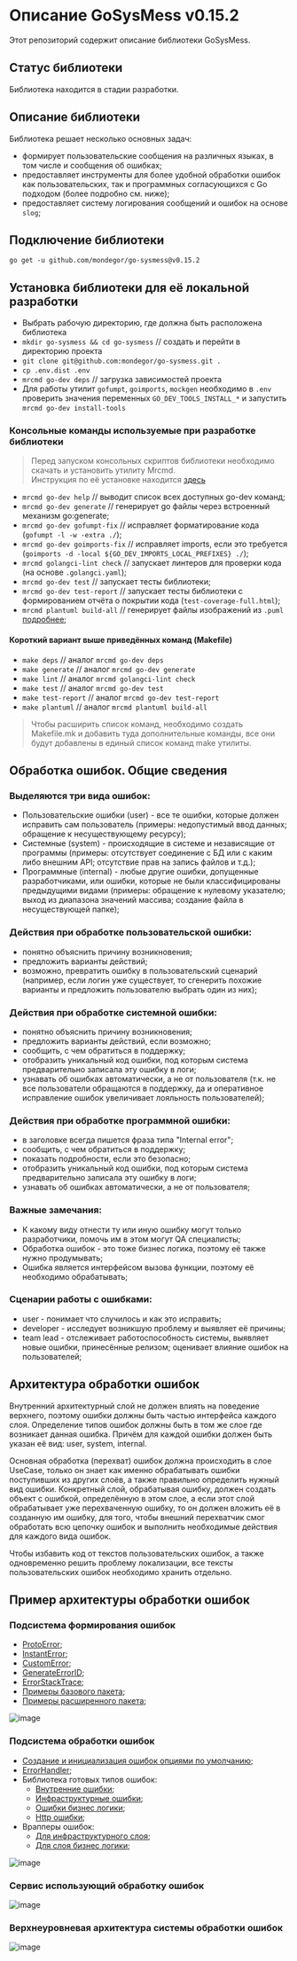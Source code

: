 # Описание GoSysMess v0.15.2
Этот репозиторий содержит описание библиотеки GoSysMess.

## Статус библиотеки
Библиотека находится в стадии разработки.

## Описание библиотеки
Библиотека решает несколько основных задач:
- формирует пользовательские сообщения на различных языках, в том числе и сообщения об ошибках;
- предоставляет инструменты для более удобной обработки ошибок как пользовательских,
  так и программных согласующихся с Go подходом (более подробно см. ниже);
- предоставляет систему логирования сообщений и ошибок на основе `slog`;

## Подключение библиотеки
`go get -u github.com/mondegor/go-sysmess@v0.15.2`

## Установка библиотеки для её локальной разработки
- Выбрать рабочую директорию, где должна быть расположена библиотека
- `mkdir go-sysmess && cd go-sysmess` // создать и перейти в директорию проекта
- `git clone git@github.com:mondegor/go-sysmess.git .`
- `cp .env.dist .env`
- `mrcmd go-dev deps` // загрузка зависимостей проекта
- Для работы утилит `gofumpt`, `goimports`, `mockgen` необходимо в `.env` проверить
  значения переменных `GO_DEV_TOOLS_INSTALL_*` и запустить `mrcmd go-dev install-tools`

### Консольные команды используемые при разработке библиотеки

> Перед запуском консольных скриптов библиотеки необходимо скачать и установить утилиту Mrcmd.\
> Инструкция по её установке находится [здесь](https://github.com/mondegor/mrcmd#readme)

- `mrcmd go-dev help` // выводит список всех доступных go-dev команд;
- `mrcmd go-dev generate` // генерирует go файлы через встроенный механизм go:generate;
- `mrcmd go-dev gofumpt-fix` // исправляет форматирование кода (`gofumpt -l -w -extra ./`);
- `mrcmd go-dev goimports-fix` // исправляет imports, если это требуется (`goimports -d -local ${GO_DEV_IMPORTS_LOCAL_PREFIXES} ./`);
- `mrcmd golangci-lint check` // запускает линтеров для проверки кода (на основе `.golangci.yaml`);
- `mrcmd go-dev test` // запускает тесты библиотеки;
- `mrcmd go-dev test-report` // запускает тесты библиотеки с формированием отчёта о покрытии кода (`test-coverage-full.html`);
- `mrcmd plantuml build-all` // генерирует файлы изображений из `.puml` [подробнее](https://github.com/mondegor/mrcmd-plugins/blob/master/plantuml/README.md#%D1%80%D0%B0%D0%B1%D0%BE%D1%82%D0%B0-%D1%81-%D0%B4%D0%BE%D0%BA%D1%83%D0%BC%D0%B5%D0%BD%D1%82%D0%B0%D1%86%D0%B8%D0%B5%D0%B9-%D0%BF%D1%80%D0%BE%D0%B5%D0%BA%D1%82%D0%B0-markdown--plantuml);

#### Короткий вариант выше приведённых команд (Makefile)
- `make deps` // аналог `mrcmd go-dev deps`
- `make generate` // аналог `mrcmd go-dev generate`
- `make lint` // аналог `mrcmd golangci-lint check`
- `make test` // аналог `mrcmd go-dev test`
- `make test-report` // аналог `mrcmd go-dev test-report`
- `make plantuml` // аналог `mrcmd plantuml build-all`

> Чтобы расширить список команд, необходимо создать Makefile.mk и добавить
> туда дополнительные команды, все они будут добавлены в единый список команд make утилиты.

## Обработка ошибок. Общие сведения
### Выделяются три вида ошибок:
- Пользовательские ошибки (user) - все те ошибки, которые должен исправить сам пользователь
  (примеры: недопустимый ввод данных; обращение к несуществующему ресурсу);
- Системные (system) - происходящие в системе и независящие от программы (примеры: отсутствует
  соединение с БД или с каким либо внешним API; отсутствие прав на запись файлов и т.д.);
- Программные (internal) - любые другие ошибки, допущенные разработчиками, или ошибки, которые
  не были классифицированы предыдущими видами (примеры: обращение к нулевому указателю;
  выход из диапазона значений массива; создание файла в несуществующей папке);

### Действия при обработке пользовательской ошибки:
- понятно объяснить причину возникновения;
- предложить варианты действий;
- возможно, превратить ошибку в пользовательский сценарий (например, если логин уже существует,
  то сгенерить похожие варианты и предложить пользователю выбрать один из них);

### Действия при обработке системной ошибки:
- понятно объяснить причину возникновения;
- предложить варианты действий, если возможно;
- сообщить, с чем обратиться в поддержку;
- отобразить уникальный код ошибки, под которым система предварительно записала эту ошибку в логи;
- узнавать об ошибках автоматически, а не от пользователя (т.к. не все пользователи обращаются
  в поддержку, да и оперативное исправление ошибок увеличивает лояльность пользователей);

### Действия при обработке программной ошибки:
- в заголовке всегда пишется фраза типа "Internal error";
- сообщить, с чем обратиться в поддержку;
- показать подробности, если это безопасно;
- отобразить уникальный код ошибки, под которым система предварительно записала эту ошибку в логи;
- узнавать об ошибках автоматически, а не от пользователя;

### Важные замечания:
- К какому виду отнести ту или иную ошибку могут только разработчики, помочь им в этом могут QA специалисты;
- Обработка ошибок - это тоже бизнес логика, поэтому её также нужно продумывать;
- Ошибка является интерфейсом вызова функции, поэтому её необходимо обрабатывать;

### Сценарии работы с ошибками:
- user - понимает что случилось и как это исправить;
- developer - исследует возникшую проблему и выявляет её причины;
- team lead - отслеживает работоспособность системы, выявляет новые ошибки,
  принесённые релизом; оценивает влияние ошибок на пользователей;

## Архитектура обработки ошибок
Внутренний архитектурный слой не должен влиять на поведение верхнего, поэтому ошибки должны быть
частью интерфейса каждого слоя. Определение типов ошибок должны быть в том же слое где возникает
данная ошибка. Причём для каждой ошибки должен быть указан её вид: user, system, internal.

Основная обработка (перехват) ошибок должна происходить в слое UseCase, только он знает как
именно обрабатывать ошибки поступивших из других слоёв, а также правильно определить нужный
вид ошибки. Конкретный слой, обрабатывая ошибку, должен создать объект с ошибкой, определённую
в этом слое, а если этот слой обрабатывает уже перехваченную ошибку, то он должен вложить
её в созданную им ошибку, для того, чтобы внешний перехватчик смог обработать всю цепочку
ошибок и выполнить необходимые действия для каждого вида ошибок.

Чтобы избавить код от текстов пользовательских ошибок, а также одновременно решить проблему
локализации, все тексты пользовательских ошибок необходимо хранить отдельно.

## Пример архитектуры обработки ошибок

### Подсистема формирования ошибок
- [ProtoError](https://github.com/mondegor/go-sysmess/blob/master/mrerrors/proto_error.go);
- [InstantError](https://github.com/mondegor/go-sysmess/blob/master/mrerrors/instant_error.go);
- [CustomError](https://github.com/mondegor/go-sysmess/blob/master/mrerr/custom_error.go);
- [GenerateErrorID](https://github.com/mondegor/go-sysmess/blob/master/mrerr/generate/instance_id.go);
- [ErrorStackTrace](https://github.com/mondegor/go-sysmess/blob/master/mrerr/stacktrace/caller.go);
- [Примеры базового пакета](https://github.com/mondegor/go-sysmess/tree/master/examples/mrerrors);
- [Примеры расширенного пакета](https://github.com/mondegor/go-sysmess/tree/master/examples/mrerr);

![image](docs/resources/packages/c4/mrerr.svg)

### Подсистема обработки ошибок
- [Создание и инициализация ошибок опциями по умолчанию](https://github.com/mondegor/go-sysmess/blob/master/mrerr/error.go); 
- [ErrorHandler](https://github.com/mondegor/go-sysmess/blob/master/mrerr/error_handler.go);
- Библиотека готовых типов ошибок:
  - [Внутренние ошибки](https://github.com/mondegor/go-sysmess/blob/master/mrerr/mr/errors_internal.go);
  - [Инфраструктурные ошибки](https://github.com/mondegor/go-sysmess/blob/master/mrerr/mr/errors_storage.go);
  - [Ошибки бизнес логики](https://github.com/mondegor/go-sysmess/blob/master/mrerr/mr/errors_usecase.go);
  - [Http ошибки](https://github.com/mondegor/go-sysmess/blob/master/mrerr/mr/errors_http.go);
- Врапперы ошибок:
  - [Для инфраструктурного слоя](https://github.com/mondegor/go-sysmess/blob/master/mrerr/mr/wrapper_storage.go);
  - [Для слоя бизнес логики](https://github.com/mondegor/go-sysmess/blob/master/mrerr/mr/wrapper_usecase.go);

![image](docs/resources/packages/c4/errcore.svg)

### Сервис использующий обработку ошибок
![image](docs/resources/packages/c4/app.svg)

### Верхнеуровневая архитектура системы обработки ошибок
![image](docs/resources/diagrams/c4/hld.svg)
